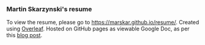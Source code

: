 ### Martin Skarzynski's resume

To view the resume, please go to https://marskar.github.io/resume/.
Created using [Overleaf](https://www.overleaf.com/read/bvpsxgwbdktd).
Hosted on GitHub pages as viewable Google Doc, as per this [blog post](https://medium.com/@kekayan/display-your-resume-cv-pdf-in-website-using-github-73a088ac961d).
